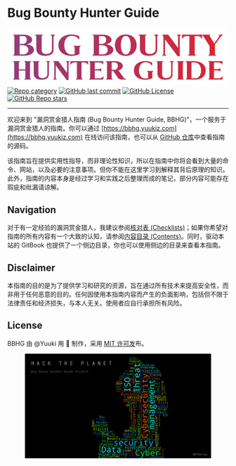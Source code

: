 # Bug Bounty Hunter Guide

[![](.gitbook/assets/bug-bounty-hunter-guide-content.png)](https://bbhg.yuukiz.com)\
[![Repo category](https://img.shields.io/badge/repo\_category-practical\_guide-orange)](./) [![GitHub last commit](https://img.shields.io/github/last-commit/y00k1sec/bbhg)](./) [![GitHub License](https://img.shields.io/github/license/y00k1sec/bbhg)](https://github.com/y00k1sec/bbhg/blob/main/LICENSE) [![GitHub Repo stars](https://img.shields.io/github/stars/y00k1sec/bbhg)](https://github.com/y00k1sec/bbhg)

***

欢迎来到 "漏洞赏金猎人指南 (Bug Bounty Hunter Guide, BBHG)"，一个服务于漏洞赏金猎人的指南。你可以通过 [https://bbhg.yuukiz.com](https://bbhg.yuukiz.com) 在线访问该指南，也可以从 [GitHub 仓库](https://github.com/y00k1sec/bbhg)中查看指南的源码。

该指南旨在提供实用性指导，而非理论性知识，所以在指南中你将会看到大量的命令、网站，以及必要的注意事项。但你不能在这里学习到解释其背后原理的知识。此外，指南的内容本身是经过学习和实践之后整理而成的笔记，部分内容可能存在瑕疵和纰漏请谅解。

## Navigation

对于有一定经验的漏洞赏金猎人，我建议参阅[核对表 (Checklists)](readme/checklists.md)；如果你希望对指南的所有内容有一个大致的认知，请参阅[内容目录 (Contents)](readme/contents/)。同时，驱动本站的 GitBook 也提供了一个侧边目录，你也可以使用侧边的目录来查看本指南。

## Disclaimer

本指南的目的是为了提供学习和研究的资源，旨在通过所有技术来提高安全性，而非用于任何恶意的目的。任何因使用本指南内容而产生的负面影响，包括但不限于法律责任和经济损失，与本人无关。使用者应自行承担所有风险。

## License

BBHG 由 @Yuuki 用 🧡 制作，采用 [MIT 许可发](https://github.com/y00k1sec/bbhg/blob/main/LICENSE)布。

<figure><img src=".gitbook/assets/wordcloud.png" alt=""><figcaption></figcaption></figure>
